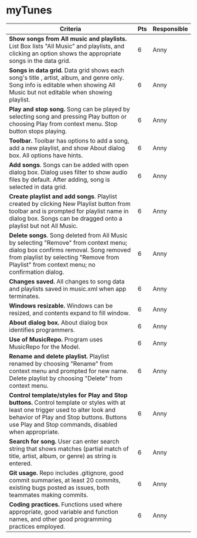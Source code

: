 # myTunes


| Criteria| Pts |Responsible|
| ----------- | ----------- |-----------|
| **Show songs from All music and playlists.** List Box lists "All Music" and playlists, and clicking an option shows the appropriate songs in the data grid.| 6       |Anny
|**Songs in data grid.** Data grid shows each song's title , artist, album, and genre only. Song info is editable when showing All Music but not editable when showing playlist.| 6 |Anny
|**Play and stop song.** Song can be played by selecting song and pressing Play button or choosing Play from context menu. Stop button stops playing.| 6 |Anny
| **Toolbar.** Toolbar has options to add a song, add a new playlist, and show About dialog box. All options have hints.| 6 |Anny
| **Add songs**. Songs can be added with open dialog box. Dialog uses filter to show audio files by default. After adding, song is selected in data grid.| 6 |Anny
| **Create playlist and add songs**. Playlist created by clicking New Playlist button from toolbar and is prompted for playlist name in dialog box. Songs can be dragged onto a playlist but not All Music.| 6 |Anny
|**Delete songs**. Song deleted from All Music by selecting "Remove" from context menu; dialog box confirms removal. Song removed from playlist by selecting "Remove from Playlist" from context menu; no confirmation dialog. | 6 |Anny
|**Changes saved.** All changes to song data and playlists saved in music.xml when app terminates.| 6       |Anny
|**Windows resizable.** Windows can be resized, and contents expand to fill window.| 6 |Anny
|**About dialog box.** About dialog box identifies programmers.| 6 |Anny
|**Use of MusicRepo.** Program uses MusicRepo for the Model.| 6 |Anny
|**Rename and delete playlist.** Playlist renamed by choosing "Rename" from context menu and prompted for new name. Delete playlist by choosing "Delete" from context menu.| 6 |Anny
|**Control template/styles for Play and Stop buttons.** Control template or styles with at least one trigger used to alter look and behavior of Play and Stop buttons. Buttons use Play and Stop commands, disabled when appropriate.| 6 |Anny
|**Search for song.** User can enter search string that shows matches (partial match of title, artist, album, or genre) as string is entered.| 6 |Anny
|**Git usage.** Repo includes .gitignore, good commit summaries, at least 20 commits, existing bugs posted as issues, both teammates making commits.| 6 |Anny
|**Coding practices.** Functions used where appropriate, good variable and function names, and other good programming practices employed.| 6 |Anny
